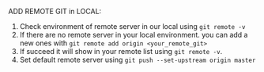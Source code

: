 ADD REMOTE GIT in LOCAL:

1. Check environment of remote server in our local using `git remote -v`
2. If there are no remote server in your local environment. you can add a new ones with `git remote add origin <your_remote_git>`
3. If succeed it will show in your remote list using `git remote -v`.
4. Set default remote server using `git push --set-upstream origin master`